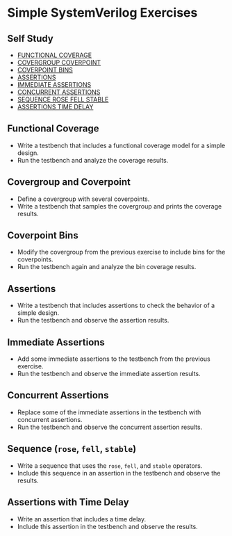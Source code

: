 # Simple SystemVerilog Exercises

## Self Study
- [FUNCTIONAL COVERAGE                                      ](https://www.chipverify.com/systemverilog/systemverilog-functional-coverage)
- [COVERGROUP COVERPOINT                                    ](https://www.chipverify.com/systemverilog/systemverilog-covergroup-coverpoint)
- [COVERPOINT BINS                                          ](https://www.chipverify.com/systemverilog/systemverilog-coverpoint-bins)
- [ASSERTIONS                                               ](https://www.chipverify.com/systemverilog/systemverilog-assertions)
- [IMMEDIATE ASSERTIONS                                     ](https://www.chipverify.com/systemverilog/systemverilog-immediate-assertions)
- [CONCURRENT ASSERTIONS                                    ](https://www.chipverify.com/systemverilog/systemverilog-concurrent-assertions)
- [SEQUENCE ROSE FELL STABLE                                ](https://www.chipverify.com/systemverilog/systemverilog-sequence-rose-fell-stable)
- [ASSERTIONS TIME DELAY                                    ](https://www.chipverify.com/systemverilog/systemverilog-assertions-time-delay)

## Functional Coverage
  - Write a testbench that includes a functional coverage model for a simple design.
  - Run the testbench and analyze the coverage results.

## Covergroup and Coverpoint
  - Define a covergroup with several coverpoints.
  - Write a testbench that samples the covergroup and prints the coverage results.

## Coverpoint Bins
  - Modify the covergroup from the previous exercise to include bins for the coverpoints.
  - Run the testbench again and analyze the bin coverage results.

## Assertions
  - Write a testbench that includes assertions to check the behavior of a simple design.
  - Run the testbench and observe the assertion results.

## Immediate Assertions
  - Add some immediate assertions to the testbench from the previous exercise.
  - Run the testbench and observe the immediate assertion results.

## Concurrent Assertions
  - Replace some of the immediate assertions in the testbench with concurrent assertions.
  - Run the testbench and observe the concurrent assertion results.

## Sequence (`rose`, `fell`, `stable`)
  - Write a sequence that uses the `rose`, `fell`, and `stable` operators.
  - Include this sequence in an assertion in the testbench and observe the results.

## Assertions with Time Delay
  - Write an assertion that includes a time delay.
  - Include this assertion in the testbench and observe the results.

